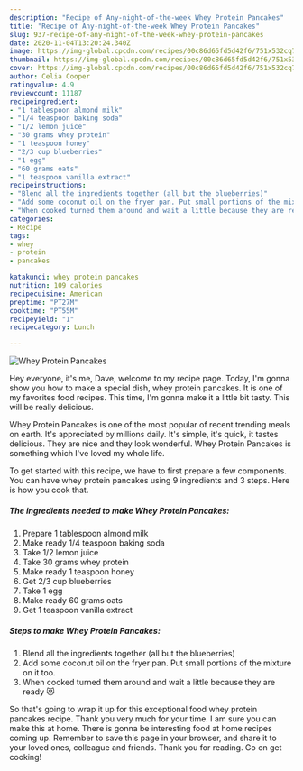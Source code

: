 ```yaml
---
description: "Recipe of Any-night-of-the-week Whey Protein Pancakes"
title: "Recipe of Any-night-of-the-week Whey Protein Pancakes"
slug: 937-recipe-of-any-night-of-the-week-whey-protein-pancakes
date: 2020-11-04T13:20:24.340Z
image: https://img-global.cpcdn.com/recipes/00c86d65fd5d42f6/751x532cq70/whey-protein-pancakes-recipe-main-photo.jpg
thumbnail: https://img-global.cpcdn.com/recipes/00c86d65fd5d42f6/751x532cq70/whey-protein-pancakes-recipe-main-photo.jpg
cover: https://img-global.cpcdn.com/recipes/00c86d65fd5d42f6/751x532cq70/whey-protein-pancakes-recipe-main-photo.jpg
author: Celia Cooper
ratingvalue: 4.9
reviewcount: 11187
recipeingredient:
- "1 tablespoon almond milk"
- "1/4 teaspoon baking soda"
- "1/2 lemon juice"
- "30 grams whey protein"
- "1 teaspoon honey"
- "2/3 cup blueberries"
- "1 egg"
- "60 grams oats"
- "1 teaspoon vanilla extract"
recipeinstructions:
- "Blend all the ingredients together (all but the blueberries)"
- "Add some coconut oil on the fryer pan. Put small portions of the mixture on it too."
- "When cooked turned them around and wait a little because they are ready 😻"
categories:
- Recipe
tags:
- whey
- protein
- pancakes

katakunci: whey protein pancakes 
nutrition: 109 calories
recipecuisine: American
preptime: "PT27M"
cooktime: "PT55M"
recipeyield: "1"
recipecategory: Lunch

---
```



![Whey Protein Pancakes](https://img-global.cpcdn.com/recipes/00c86d65fd5d42f6/751x532cq70/whey-protein-pancakes-recipe-main-photo.jpg)

Hey everyone, it's me, Dave, welcome to my recipe page. Today, I'm gonna show you how to make a special dish, whey protein pancakes. It is one of my favorites food recipes. This time, I'm gonna make it a little bit tasty. This will be really delicious.

Whey Protein Pancakes is one of the most popular of recent trending meals on earth. It's appreciated by millions daily. It's simple, it's quick, it tastes delicious. They are nice and they look wonderful. Whey Protein Pancakes is something which I've loved my whole life.




To get started with this recipe, we have to first prepare a few components. You can have whey protein pancakes using 9 ingredients and 3 steps. Here is how you cook that.

<!--inarticleads1-->

##### The ingredients needed to make Whey Protein Pancakes:

1. Prepare 1 tablespoon almond milk
1. Make ready 1/4 teaspoon baking soda
1. Take 1/2 lemon juice
1. Take 30 grams whey protein
1. Make ready 1 teaspoon honey
1. Get 2/3 cup blueberries
1. Take 1 egg
1. Make ready 60 grams oats
1. Get 1 teaspoon vanilla extract




<!--inarticleads2-->

##### Steps to make Whey Protein Pancakes:

1. Blend all the ingredients together (all but the blueberries)
1. Add some coconut oil on the fryer pan. Put small portions of the mixture on it too.
1. When cooked turned them around and wait a little because they are ready 😻




So that's going to wrap it up for this exceptional food whey protein pancakes recipe. Thank you very much for your time. I am sure you can make this at home. There is gonna be interesting food at home recipes coming up. Remember to save this page in your browser, and share it to your loved ones, colleague and friends. Thank you for reading. Go on get cooking!
